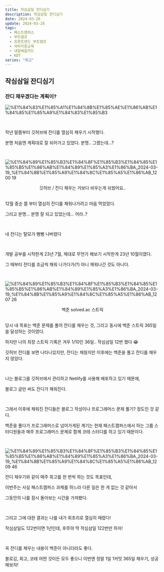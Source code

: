 ```yaml
---
title: 작심삼일 잔디심기
description: 작심삼일 잔디심기
date: 2024-03-26
update: 2024-03-26
tags:
  - 패스트캠퍼스
  - 부트캠프
  - 프론트엔드 부트캠프
  - 국비지원교육
  - 내일배움카드
  - KDT
series: "회고"
---
```


## 작심삼일 잔디심기


### 잔디 채우겠다는 계획이?

![%E1%84%83%E1%85%A1%E1%84%8B%E1%85%AE%E1%86%AB%E1%84%85%E1%85%A9%E1%84%83%E1%85%B3](https://github.com/oxlzlo/oxlzlo.github.io/assets/140046183/c810c61c-7c07-4667-8767-187b014bc753)

<br>

작년 말쯤부터 깃허브에 잔디를 열심히 채우기 시작했다.

분명 처음엔 계획대로 잘 되어가고 있었다. 분명.. 그랬는데…?

<br>

![%E1%84%89%E1%85%B3%E1%84%8F%E1%85%B3%E1%84%85%E1%85%B5%E1%86%AB%E1%84%89%E1%85%A3%E1%86%BA_2024-03-19_%E1%84%8B%E1%85%A9%E1%84%8C%E1%85%A5%E1%86%AB_12 00 19](https://github.com/oxlzlo/oxlzlo.github.io/assets/140046183/b40a3305-8908-4dd8-b9b8-dfe7b8f627ea)
<center> 깃허브 / 잔디 채우는 거보다 비우는게 쉬웠어요.. </center>

<br>

12월 중순 쯤 부터 열심히 잔디를 채워나가려고 마음 먹었었다.

그리고 분명… 분명 잘 되고 있었는데… 어라..?

<br>

내 잔디는 탈모가 뻥뻥 나버렸다

<br>

개발 공부를 시작한게 23년 7월, 제대로 무언가 해보기 시작한게 23년 10월이였다.

그 때부터 잔디를 조금씩 채워 나가다가(?) 아니 채워나간 것도 아니다.

<br>

![%E1%84%89%E1%85%B3%E1%84%8F%E1%85%B3%E1%84%85%E1%85%B5%E1%86%AB%E1%84%89%E1%85%A3%E1%86%BA_2024-03-19_%E1%84%8B%E1%85%A9%E1%84%8C%E1%85%A5%E1%86%AB_12 07 26](https://github.com/oxlzlo/oxlzlo.github.io/assets/140046183/079b6f6a-3406-4e12-8d1e-1e85fdc543b9)
<center> 백준 solved.ac 스트릭 </center>
<br>

당시 내 목표는 백준 문제를 풀어 잔디를 채우는 것, 그리고 동시에 백준 스트릭 365일을 달성하는 것이였다.

하지만 나의 최장 스트릭 기록은 겨우 1/10인 36일.. 작심삼일 12번 했다 😂

깃허브 잔디를 보면 나타나있지만, 잔디는 채웠지만 이후에는 백준을 풀고 잔디를 채우지 않았다.

<br>

나는 블로그를 깃허브에서 관리하고 Netlify를 사용해 배포하고 있기 때문에,

블로그 글만 써도 잔디가 채워진다.

<br>

그래서 이후에 채워진 잔디들은 블로그 작성이나 프로그래머스 문제 풀기? 정도인 것 같다.

백준을 풀다가 프로그래머스로 넘어가게된 계기는 현재 패스트캠퍼스에서 하는 그룹 스터디원들과 매주 프로그래머스 문제로 함께 코테 스터디를 하고 있기 때문이다.

<br>

![%E1%84%89%E1%85%B3%E1%84%8F%E1%85%B3%E1%84%85%E1%85%B5%E1%86%AB%E1%84%89%E1%85%A3%E1%86%BA_2024-03-19_%E1%84%8B%E1%85%A9%E1%84%8C%E1%85%A5%E1%86%AB_12 09 46](https://github.com/oxlzlo/oxlzlo.github.io/assets/140046183/4b198559-a493-4349-a5db-adb0cf719e1b)


잔디 채우기와 같이 매주 회고를 한 번씩 하는 것도 목표인데,

이번주는 사실 패스트캠퍼스 과제를 하느라 다른 일은 한 게 없는 것 같아서

그동안의 나를 잠시 돌아보는 시간을 가져봤다.

<br>

그리고 그에 대한 결과는 나를 내가 회초리로 열심히 때렸다!

작심삼일도 122번이면 1년인데, 후루야 딱 작심삼일 122번만 하자!

<br>

꼭 잔디를 채우는 내용이 백준이 아니더라도 좋다.

블로깅, 회고, 코테 어떤 것이든 모두 좋으니 이번엔 정말 1일 1커밋 365일 채우기, 성공해보자!
